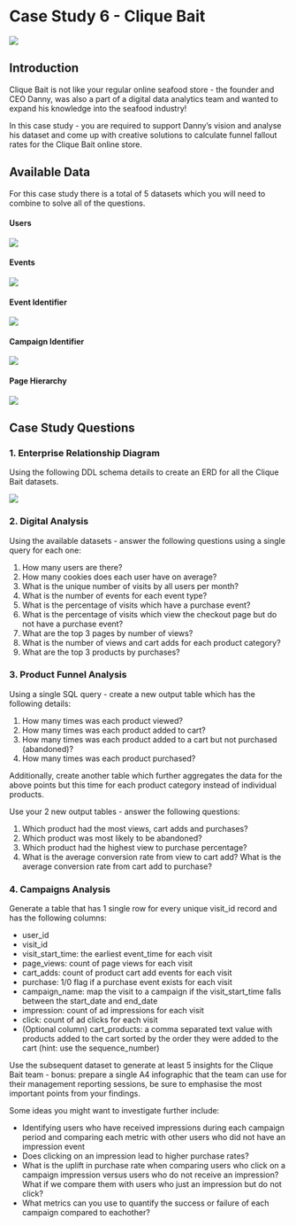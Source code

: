 # Case Study 6 - Clique Bait

![](https://github.com/Tushara08/Portfolio-Projects/blob/main/Project%203/Case%20Study%206%20-%20Clique%20Bait/images/6.png?raw=True)

## Introduction
Clique Bait is not like your regular online seafood store - the founder and CEO Danny, was also a part of a digital data analytics team and wanted to expand his knowledge into the seafood industry!

In this case study - you are required to support Danny’s vision and analyse his dataset and come up with creative solutions to calculate funnel fallout rates for the Clique Bait online store.

## Available Data
For this case study there is a total of 5 datasets which you will need to combine to solve all of the questions.

#### Users
![](https://github.com/Tushara08/Portfolio-Projects/blob/main/Project%203/Case%20Study%206%20-%20Clique%20Bait/images/users%206.png?raw=True)

#### Events
![](https://github.com/Tushara08/Portfolio-Projects/blob/main/Project%203/Case%20Study%206%20-%20Clique%20Bait/images/events%206.png?raw=True)

#### Event Identifier
![](https://github.com/Tushara08/Portfolio-Projects/blob/main/Project%203/Case%20Study%206%20-%20Clique%20Bait/images/ident%206.png?raw=True)

#### Campaign Identifier
![](https://github.com/Tushara08/Portfolio-Projects/blob/main/Project%203/Case%20Study%206%20-%20Clique%20Bait/images/camp%206.png?raw=True)

#### Page Hierarchy
![](https://github.com/Tushara08/Portfolio-Projects/blob/main/Project%203/Case%20Study%206%20-%20Clique%20Bait/images/page%206.png?raw=True)

## Case Study Questions

### 1. Enterprise Relationship Diagram
Using the following DDL schema details to create an ERD for all the Clique Bait datasets.

![](https://github.com/Tushara08/Portfolio-Projects/blob/main/Project%203/Case%20Study%206%20-%20Clique%20Bait/images/ER%206.png?raw=True)

### 2. Digital Analysis
Using the available datasets - answer the following questions using a single query for each one:

1. How many users are there?
2. How many cookies does each user have on average?
3. What is the unique number of visits by all users per month?
4. What is the number of events for each event type?
5. What is the percentage of visits which have a purchase event?
6. What is the percentage of visits which view the checkout page but do not have a purchase event?
7. What are the top 3 pages by number of views?
8. What is the number of views and cart adds for each product category?
9. What are the top 3 products by purchases?

### 3. Product Funnel Analysis
Using a single SQL query - create a new output table which has the following details:

1. How many times was each product viewed?
2. How many times was each product added to cart?
3. How many times was each product added to a cart but not purchased (abandoned)?
4. How many times was each product purchased?

Additionally, create another table which further aggregates the data for the above points but this time for each product category instead of individual products.

Use your 2 new output tables - answer the following questions:

1. Which product had the most views, cart adds and purchases?
2. Which product was most likely to be abandoned?
3. Which product had the highest view to purchase percentage?
4. What is the average conversion rate from view to cart add?
What is the average conversion rate from cart add to purchase?

### 4. Campaigns Analysis
Generate a table that has 1 single row for every unique visit_id record and has the following columns:

* user_id
* visit_id
* visit_start_time: the earliest event_time for each visit
* page_views: count of page views for each visit
* cart_adds: count of product cart add events for each visit
* purchase: 1/0 flag if a purchase event exists for each visit
* campaign_name: map the visit to a campaign if the visit_start_time falls between the start_date and end_date
* impression: count of ad impressions for each visit
* click: count of ad clicks for each visit
* (Optional column) cart_products: a comma separated text value with products added to the cart sorted by the order they were added to the cart (hint: use the sequence_number)

Use the subsequent dataset to generate at least 5 insights for the Clique Bait team - bonus: prepare a single A4 infographic that the team can use for their management reporting sessions, be sure to emphasise the most important points from your findings.

Some ideas you might want to investigate further include:

* Identifying users who have received impressions during each campaign period and comparing each metric with other users who did not have an impression event
* Does clicking on an impression lead to higher purchase rates?
* What is the uplift in purchase rate when comparing users who click on a campaign impression versus users who do not receive an impression? What if we compare them with users who just an impression but do not click?
* What metrics can you use to quantify the success or failure of each campaign compared to eachother?
